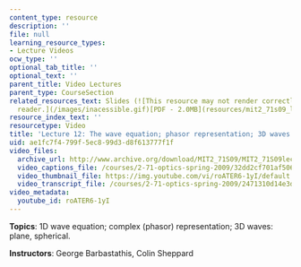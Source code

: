 ```yaml
---
content_type: resource
description: ''
file: null
learning_resource_types:
- Lecture Videos
ocw_type: ''
optional_tab_title: ''
optional_text: ''
parent_title: Video Lectures
parent_type: CourseSection
related_resources_text: Slides (![This resource may not render correctly in a screen
  reader.](/images/inacessible.gif)[PDF - 2.0MB](resources/mit2_71s09_lec12))
resource_index_text: ''
resourcetype: Video
title: 'Lecture 12: The wave equation; phasor representation; 3D waves'
uid: ae1fc7f4-799f-5ec8-99d3-d8f613777f1f
video_files:
  archive_url: http://www.archive.org/download/MIT2_71S09/MIT2_71S09lec12_300k.mp4
  video_captions_file: /courses/2-71-optics-spring-2009/32dd2cf701af5067b2f2caf577fa7b1d_roATER6-1yI.vtt
  video_thumbnail_file: https://img.youtube.com/vi/roATER6-1yI/default.jpg
  video_transcript_file: /courses/2-71-optics-spring-2009/2471310d14e3d2686d5ca538337f7b2c_roATER6-1yI.pdf
video_metadata:
  youtube_id: roATER6-1yI
---
```


**Topics**: 1D wave equation; complex (phasor) representation; 3D waves: plane, spherical.

**Instructors**: George Barbastathis, Colin Sheppard